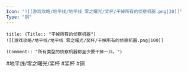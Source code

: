 ```yaml
---
Icon: "![[游戏攻略/地平线/地平线 零之曙光/奖杯/干掉所有的侦察机器.png|30]]"
Type: "铜"
---
```

```ad-common-bronze-trophy
title: (Title:: "干掉所有的侦察机器")
![[游戏攻略/地平线/地平线 零之曙光/奖杯/干掉所有的侦察机器.png|100]]

(Comment:: "所有类型的侦察机器都至少要干掉一只。")
```

#地平线/零之曙光/奖杯 #奖杯 #铜

